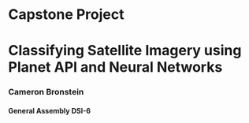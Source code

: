 # Capstone Project
# Classifying Satellite Imagery using Planet API and Neural Networks
### Cameron Bronstein
#### General Assembly DSI-6
